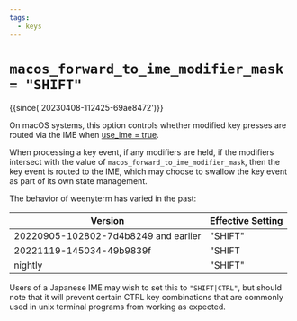 ```yaml
---
tags:
  - keys
---
```

# `macos_forward_to_ime_modifier_mask = "SHIFT"`

{{since('20230408-112425-69ae8472')}}

On macOS systems, this option controls whether modified key presses are
routed via the IME when [use_ime = true](use_ime.md).

When processing a key event, if any modifiers are held, if the modifiers
intersect with the value of `macos_forward_to_ime_modifier_mask`, then the key
event is routed to the IME, which may choose to swallow the key event as
part of its own state management.

The behavior of weenyterm has varied in the past:

|Version                              |Effective Setting|
|-------------------------------------|-----------------|
|20220905-102802-7d4b8249 and earlier | "SHIFT"         |
|20221119-145034-49b9839f             | "SHIFT|CTRL"    |
|nightly                              | "SHIFT"         |

Users of a Japanese IME may wish to set this to `"SHIFT|CTRL"`,
but should note that it will prevent certain CTRL key combinations
that are commonly used in unix terminal programs from working as
expected.
